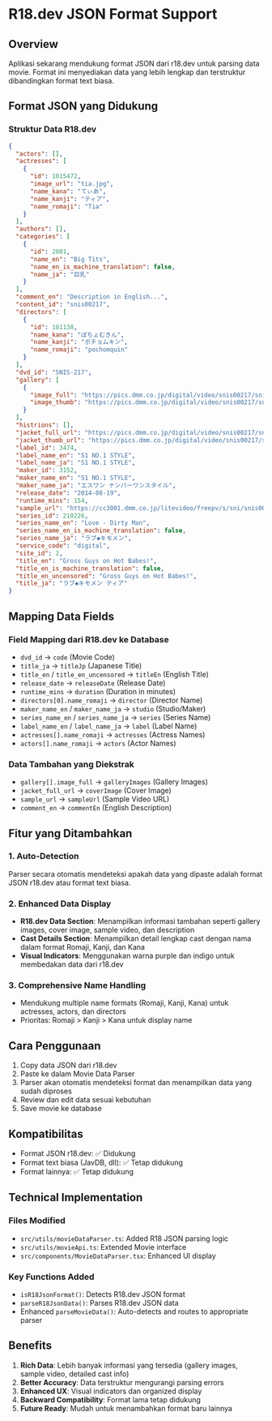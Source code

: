 # R18.dev JSON Format Support

## Overview
Aplikasi sekarang mendukung format JSON dari r18.dev untuk parsing data movie. Format ini menyediakan data yang lebih lengkap dan terstruktur dibandingkan format text biasa.

## Format JSON yang Didukung

### Struktur Data R18.dev
```json
{
  "actors": [],
  "actresses": [
    {
      "id": 1015472,
      "image_url": "tia.jpg",
      "name_kana": "てぃあ",
      "name_kanji": "ティア", 
      "name_romaji": "Tia"
    }
  ],
  "authors": [],
  "categories": [
    {
      "id": 2001,
      "name_en": "Big Tits",
      "name_en_is_machine_translation": false,
      "name_ja": "巨乳"
    }
  ],
  "comment_en": "Description in English...",
  "content_id": "snis00217",
  "directors": [
    {
      "id": 101138,
      "name_kana": "ぽちょむきん",
      "name_kanji": "ポチョムキン",
      "name_romaji": "pochomquin"
    }
  ],
  "dvd_id": "SNIS-217",
  "gallery": [
    {
      "image_full": "https://pics.dmm.co.jp/digital/video/snis00217/snis00217jp-1.jpg",
      "image_thumb": "https://pics.dmm.co.jp/digital/video/snis00217/snis00217-1.jpg"
    }
  ],
  "histrions": [],
  "jacket_full_url": "https://pics.dmm.co.jp/digital/video/snis00217/snis00217pl.jpg",
  "jacket_thumb_url": "https://pics.dmm.co.jp/digital/video/snis00217/snis00217ps.jpg",
  "label_id": 3474,
  "label_name_en": "S1 NO.1 STYLE",
  "label_name_ja": "S1 NO.1 STYLE",
  "maker_id": 3152,
  "maker_name_en": "S1 NO.1 STYLE",
  "maker_name_ja": "エスワン ナンバーワンスタイル",
  "release_date": "2014-08-19",
  "runtime_mins": 154,
  "sample_url": "https://cc3001.dmm.co.jp/litevideo/freepv/s/sni/snis00217/snis00217_dmb_w.mp4",
  "series_id": 210226,
  "series_name_en": "Love - Dirty Man",
  "series_name_en_is_machine_translation": false,
  "series_name_ja": "ラブ◆キモメン",
  "service_code": "digital",
  "site_id": 2,
  "title_en": "Gross Guys on Hot Babes!",
  "title_en_is_machine_translation": false,
  "title_en_uncensored": "Gross Guys on Hot Babes!",
  "title_ja": "ラブ◆キモメン ティア"
}
```

## Mapping Data Fields

### Field Mapping dari R18.dev ke Database
- `dvd_id` → `code` (Movie Code)
- `title_ja` → `titleJp` (Japanese Title)
- `title_en` / `title_en_uncensored` → `titleEn` (English Title)
- `release_date` → `releaseDate` (Release Date)
- `runtime_mins` → `duration` (Duration in minutes)
- `directors[0].name_romaji` → `director` (Director Name)
- `maker_name_en` / `maker_name_ja` → `studio` (Studio/Maker)
- `series_name_en` / `series_name_ja` → `series` (Series Name)
- `label_name_en` / `label_name_ja` → `label` (Label Name)
- `actresses[].name_romaji` → `actresses` (Actress Names)
- `actors[].name_romaji` → `actors` (Actor Names)

### Data Tambahan yang Diekstrak
- `gallery[].image_full` → `galleryImages` (Gallery Images)
- `jacket_full_url` → `coverImage` (Cover Image)
- `sample_url` → `sampleUrl` (Sample Video URL)
- `comment_en` → `commentEn` (English Description)

## Fitur yang Ditambahkan

### 1. Auto-Detection
Parser secara otomatis mendeteksi apakah data yang dipaste adalah format JSON r18.dev atau format text biasa.

### 2. Enhanced Data Display
- **R18.dev Data Section**: Menampilkan informasi tambahan seperti gallery images, cover image, sample video, dan description
- **Cast Details Section**: Menampilkan detail lengkap cast dengan nama dalam format Romaji, Kanji, dan Kana
- **Visual Indicators**: Menggunakan warna purple dan indigo untuk membedakan data dari r18.dev

### 3. Comprehensive Name Handling
- Mendukung multiple name formats (Romaji, Kanji, Kana) untuk actresses, actors, dan directors
- Prioritas: Romaji > Kanji > Kana untuk display name

## Cara Penggunaan

1. Copy data JSON dari r18.dev
2. Paste ke dalam Movie Data Parser
3. Parser akan otomatis mendeteksi format dan menampilkan data yang sudah diproses
4. Review dan edit data sesuai kebutuhan
5. Save movie ke database

## Kompatibilitas

- Format JSON r18.dev: ✅ Didukung
- Format text biasa (JavDB, dll): ✅ Tetap didukung
- Format lainnya: ✅ Tetap didukung

## Technical Implementation

### Files Modified
- `src/utils/movieDataParser.ts`: Added R18 JSON parsing logic
- `src/utils/movieApi.ts`: Extended Movie interface
- `src/components/MovieDataParser.tsx`: Enhanced UI display

### Key Functions Added
- `isR18JsonFormat()`: Detects R18.dev JSON format
- `parseR18JsonData()`: Parses R18.dev JSON data
- Enhanced `parseMovieData()`: Auto-detects and routes to appropriate parser

## Benefits

1. **Rich Data**: Lebih banyak informasi yang tersedia (gallery images, sample video, detailed cast info)
2. **Better Accuracy**: Data terstruktur mengurangi parsing errors
3. **Enhanced UX**: Visual indicators dan organized display
4. **Backward Compatibility**: Format lama tetap didukung
5. **Future Ready**: Mudah untuk menambahkan format baru lainnya
